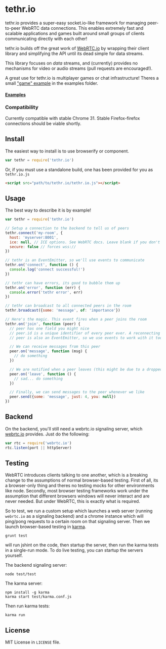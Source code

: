 # tethr.io

tethr.io provides a super-easy socket.io-like framework for managing peer-to-peer WebRTC data connections. This enables extremely fast and scalable applications and games built around small groups of clients communicating directly with each other!

tethr.io builds off the great work of [WebRTC.io](https://github.com/webRTC/WebRTC.io) by wrapping their client library and simplifying the API until its dead simple for data streams.

This library focuses on _data_ streams, and (currently) provides no mechanisms for video or audio streams (pull requests are encouraged!).

A great use for tethr.io is multiplayer games or chat infrastructure! Theres a small ["game" example](https://github.com/yanatan16/tethr.io/tree/master/examples/basic-game) in the examples folder.

#### [Examples](https://github.com/yanatan16/tethr.io/tree/master/examples)

### Compatibility

Currently compatible with stable Chrome 31. Stable Firefox-firefox connections should be viable shortly.

## Install

The easiest way to install is to use browserify or component.

```javascript
var tethr = require('tethr.io')
```

Or, if you must use a standalone build, one has been provided for you as `tethr.io.js`

```html
<script src="path/to/tethr.io/tethr.io.js"></script>
```

## Usage

The best way to describe it is by example!

```javascript
var tethr = require('tethr.io')

// Setup a connection to the backend to tell us of peers
tethr.connect('my-room', {
  host: 'myserver:8001',
  ice: null, // ICE options. See WebRTC docs. Leave blank if you don't know
  secure: false // forces wss://
})

// tethr is an EventEmitter, so we'll use events to communicate
tethr.on('connect', function () {
  console.log('connect successful!')
})

// tethr can have errors, its good to bubble them up
tethr.on('error', function (err) {
  console.error('tethr error', err)
})

// tethr can broadcast to all connected peers in the room
tethr.broadcast({some: 'message', of: 'importance'})

// Here's the magic. This event fires when a peer joins the room
tethr.on('join', function (peer) {
  // peer has one field you might nice
  // peer.id is a unique identifier of every peer ever. A reconnecting peer _should_ have the same ID
  // peer is also an EventEmitter, so we use events to work with it too!

  // We can receive messages from this peer
  peer.on('message', function (msg) {
    // do something
  })

  // We are notified when a peer leaves (this might be due to a dropped connection)
  peer.on('leave', function () {
    // sad... do something
  })

  // Finally, we can send messages to the peer whenever we like
  peer.send({some: 'message', just: 4, you: null})
})
```

## Backend

On the backend, you'll still need a webrtc.io signaling server, which [webrtc.io](https://github.com/webRTC/webrtc.io) provides. Just do the following:

```javascript
var rtc = require('webrtc.io')
rtc.listen(port || httpServer)
```

## Testing

WebRTC introduces clients talking to one another, which is a breaking change to the assumptions of normal browser-based testing. First of all, its a browser-only thing and theres no testing mocks for other environments like node. Secondly, most browser testing frameworks work under the assumption that different browsers windows will never interact and are never needed. But under WebRTC, this is exactly what is required.

So to test, we run a custom setup which launches a web server (running `webrtc.io` as a signaling backend) and a chrome instance which will ping/pong requests to a certain room on that signaling server. Then we launch browser-based testing in [karma](http://karma-runner.github.io).

```
grunt test
```

will run jshint on the code, then startup the server, then run the karma tests in a single-run mode. To do live testing, you can startup the servers yourself.

The backend signaling server:

```
node test/test
```

The karma server:

```
npm install -g karma
karma start test/karma.conf.js
```

Then run karma tests:

```
karma run
```

## License

MIT License in `LICENSE` file.